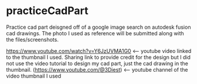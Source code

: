 # practiceCadPart
Practice cad part deisgned off of a google image search on autodesk fusion cad drawings. The photo I used as reference will be submitted along with the files/screenshots. 

https://www.youtube.com/watch?v=Y6JzUVMA1G0 <-- youtube video linked to the thumbnail I used. Sharing link to provide credit for the design but I did not use the video tutorial to
design my cad part, just the cad drawing in the thumbnail. (https://www.youtube.com/@3Diest) <-- youtube channel of the video thumbnail I used
